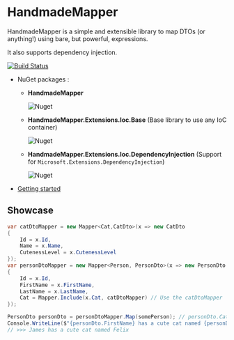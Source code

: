 # HandmadeMapper
HandmadeMapper is a simple and extensible library to map DTOs (or anything!) using bare, but powerful, expressions.

It also supports dependency injection.

[![Build Status](https://dev.azure.com/jeuxjeux20/HandmadeMapper/_apis/build/status/jeuxjeux20.HandmadeMapper?branchName=master)](https://dev.azure.com/jeuxjeux20/HandmadeMapper/_build/latest?definitionId=1&branchName=master) 

* NuGet packages :
  * **HandmadeMapper** 
  
    ![Nuget](https://img.shields.io/nuget/v/HandmadeMapper?style=plastic) 
  * **HandmadeMapper.Extensions.Ioc.Base** (Base library to use any IoC container)  
  
    ![Nuget](https://img.shields.io/nuget/v/HandmadeMapper.Extensions.Ioc.Base?style=plastic) 
  * **HandmadeMapper.Extensions.Ioc.DependencyInjection** (Support for `Microsoft.Extensions.DependencyInjection`) 
  
    ![Nuget](https://img.shields.io/nuget/v/HandmadeMapper.Extensions.Ioc.Base?style=plastic) 


* [Getting started](https://github.com/jeuxjeux20/HandmadeMapper/wiki/Getting-started)

## Showcase

```cs
var catDtoMapper = new Mapper<Cat,CatDto>(x => new CatDto
{
    Id = x.Id,
    Name = x.Name,
    CutenessLevel = x.CutenessLevel
});
var personDtoMapper = new Mapper<Person, PersonDto>(x => new PersonDto
{
    Id = x.Id,
    FirstName = x.FirstName,
    LastName = x.LastName,
    Cat = Mapper.Include(x.Cat, catDtoMapper) // Use the catDtoMapper
});

PersonDto personDto = personDtoMapper.Map(somePerson); // personDto.Cat is a CatDto!
Console.WriteLine($"{personDto.FirstName} has a cute cat named {personDto.Cat.Name}");
// >>> James has a cute cat named Felix
```
